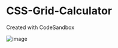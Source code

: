 # CSS-Grid-Calculator
Created with CodeSandbox


![image](https://user-images.githubusercontent.com/71048973/124337716-ddd10480-db58-11eb-96b7-f9f85b5a1fd9.png)

